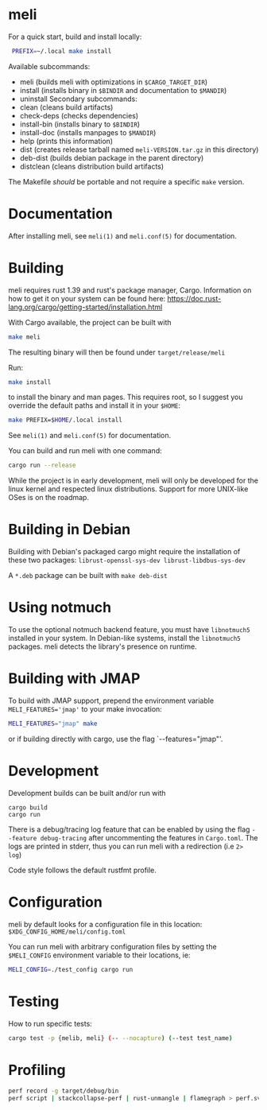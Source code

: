 # meli
For a quick start, build and install locally:

```sh
 PREFIX=~/.local make install
```

Available subcommands:
 - meli (builds meli with optimizations in `$CARGO_TARGET_DIR`)
 - install (installs binary in `$BINDIR` and documentation to `$MANDIR`)
 - uninstall
Secondary subcommands:
 - clean (cleans build artifacts)
 - check-deps (checks dependencies)
 - install-bin (installs binary to `$BINDIR`)
 - install-doc (installs manpages to `$MANDIR`)
 - help (prints this information)
 - dist (creates release tarball named `meli-VERSION.tar.gz` in this directory)
 - deb-dist (builds debian package in the parent directory)
 - distclean (cleans distribution build artifacts)

The Makefile *should* be portable and not require a specific `make` version.

# Documentation

After installing meli, see `meli(1)` and `meli.conf(5)` for documentation.

# Building

meli requires rust 1.39 and rust's package manager, Cargo. Information on how
to get it on your system can be found here: <https://doc.rust-lang.org/cargo/getting-started/installation.html>

With Cargo available, the project can be built with

```sh
make meli
```

The resulting binary will then be found under `target/release/meli`

Run:

```sh
make install
```

to install the binary and man pages. This requires root, so I suggest you override the default paths and install it in your `$HOME`:

```sh
make PREFIX=$HOME/.local install
```

See `meli(1)` and `meli.conf(5)` for documentation.

You can build and run meli with one command:

```sh
cargo run --release
```

While the project is in early development, meli will only be developed for the
linux kernel and respected linux distributions. Support for more UNIX-like OSes
is on the roadmap.

# Building in Debian

Building with Debian's packaged cargo might require the installation of these
two packages: `librust-openssl-sys-dev librust-libdbus-sys-dev`

A `*.deb` package can be built with `make deb-dist`

# Using notmuch

To use the optional notmuch backend feature, you must have `libnotmuch5` installed in your system. In Debian-like systems, install the `libnotmuch5` packages. meli detects the library's presence on runtime.

# Building with JMAP

To build with JMAP support, prepend the environment variable `MELI_FEATURES='jmap'` to your make invocation:

```sh
MELI_FEATURES="jmap" make
```

or if building directly with cargo, use the flag `--features="jmap"'.

# Development

Development builds can be built and/or run with

```
cargo build
cargo run
```

There is a debug/tracing log feature that can be enabled by using the flag
`--feature debug-tracing` after uncommenting the features in `Cargo.toml`. The logs
are printed in stderr, thus you can run meli with a redirection (i.e `2> log`)

Code style follows the default rustfmt profile.

# Configuration

meli by default looks for a configuration file in this location: `$XDG_CONFIG_HOME/meli/config.toml`

You can run meli with arbitrary configuration files by setting the `$MELI_CONFIG`
environment variable to their locations, ie:

```sh
MELI_CONFIG=./test_config cargo run
```

# Testing

How to run specific tests:

```sh
cargo test -p {melib, meli} (-- --nocapture) (--test test_name)
```

# Profiling

```sh
perf record -g target/debug/bin
perf script | stackcollapse-perf | rust-unmangle | flamegraph > perf.svg
```
